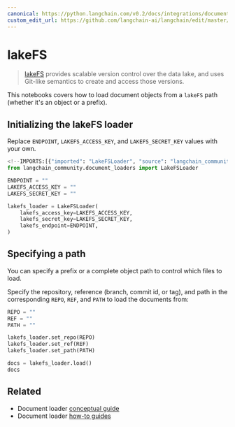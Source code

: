 ```yaml
---
canonical: https://python.langchain.com/v0.2/docs/integrations/document_loaders/lakefs/
custom_edit_url: https://github.com/langchain-ai/langchain/edit/master/docs/docs/integrations/document_loaders/lakefs.ipynb
---
```


# lakeFS

> [lakeFS](https://docs.lakefs.io/) provides scalable version control over the data lake, and uses Git-like semantics to create and access those versions.

This notebooks covers how to load document objects from a `lakeFS` path (whether it's an object or a prefix).

## Initializing the lakeFS loader

Replace `ENDPOINT`, `LAKEFS_ACCESS_KEY`, and `LAKEFS_SECRET_KEY` values with your own.

```python
<!--IMPORTS:[{"imported": "LakeFSLoader", "source": "langchain_community.document_loaders", "docs": "https://api.python.langchain.com/en/latest/document_loaders/langchain_community.document_loaders.lakefs.LakeFSLoader.html", "title": "lakeFS"}]-->
from langchain_community.document_loaders import LakeFSLoader
```

```python
ENDPOINT = ""
LAKEFS_ACCESS_KEY = ""
LAKEFS_SECRET_KEY = ""

lakefs_loader = LakeFSLoader(
    lakefs_access_key=LAKEFS_ACCESS_KEY,
    lakefs_secret_key=LAKEFS_SECRET_KEY,
    lakefs_endpoint=ENDPOINT,
)
```

## Specifying a path
You can specify a prefix or a complete object path to control which files to load.

Specify the repository, reference (branch, commit id, or tag), and path in the corresponding `REPO`, `REF`, and `PATH` to load the documents from:

```python
REPO = ""
REF = ""
PATH = ""

lakefs_loader.set_repo(REPO)
lakefs_loader.set_ref(REF)
lakefs_loader.set_path(PATH)

docs = lakefs_loader.load()
docs
```

## Related

- Document loader [conceptual guide](/docs/concepts/#document-loaders)
- Document loader [how-to guides](/docs/how_to/#document-loaders)